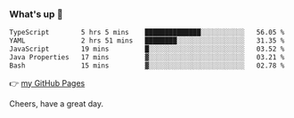 ### What's up 👋

<!--START_SECTION:waka-->

```txt
TypeScript        5 hrs 5 mins    ██████████████░░░░░░░░░░░   56.05 %
YAML              2 hrs 51 mins   ████████░░░░░░░░░░░░░░░░░   31.35 %
JavaScript        19 mins         █░░░░░░░░░░░░░░░░░░░░░░░░   03.52 %
Java Properties   17 mins         ▓░░░░░░░░░░░░░░░░░░░░░░░░   03.21 %
Bash              15 mins         ▓░░░░░░░░░░░░░░░░░░░░░░░░   02.78 %
```

<!--END_SECTION:waka-->

👉 [my GitHub Pages](https://ykzhukian.github.io)

Cheers, have a great day.

